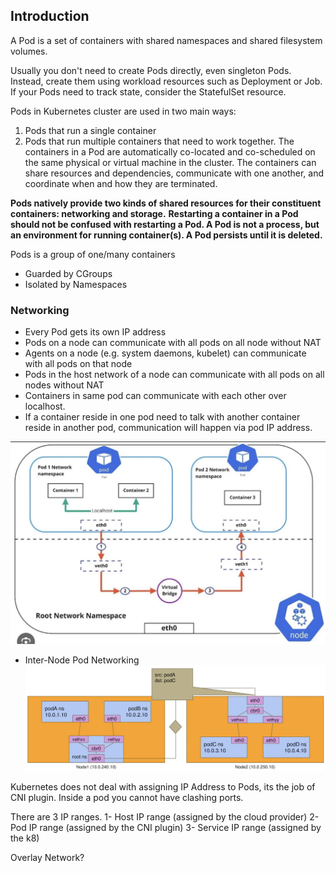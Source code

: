 ## Introduction

A Pod is a set of containers with shared namespaces and shared filesystem volumes.

Usually you don't need to create Pods directly, even singleton Pods. Instead, create them using workload resources such as Deployment or Job. If your Pods need to track state, consider the StatefulSet resource.

Pods in Kubernetes cluster are used in two main ways:

1. Pods that run a single container
2. Pods that run multiple containers that need to work together. The containers in a Pod are automatically co-located and co-scheduled on the same physical or virtual machine in the cluster. The containers can share resources and dependencies, communicate with one another, and coordinate when and how they are terminated.


**Pods natively provide two kinds of shared resources for their constituent containers: networking and storage.**
**Restarting a container in a Pod should not be confused with restarting a Pod. A Pod is not a process, but an environment for running container(s). A Pod persists until it is deleted.**

Pods is a group of one/many containers
- Guarded by CGroups
- Isolated by Namespaces



### Networking

- Every Pod gets its own IP address
- Pods on a node can communicate with all pods on all node without NAT
- Agents on a node (e.g. system daemons, kubelet) can communicate with all pods on that node
- Pods in the host network of a node can communicate with all pods on all nodes without NAT
- Containers in same pod can communicate with each other over localhost. 
- If a container reside in one pod need to talk with another container reside in another pod, communication will happen via pod IP address.

![Pod Networking](../images/PodNetworking.png "Pod Networking")

- Inter-Node Pod Networking
![Node to Node Networking](../images/NodeToNodeNetworking.png "Node to Node Networking")

  
Kubernetes does not deal with assigning IP Address to Pods, its the job of CNI plugin.
Inside a pod you cannot have clashing ports.

There are 3 IP ranges.
1- Host IP range (assigned by the cloud provider)
2- Pod IP range (assigned by the CNI plugin)
3- Service IP range (assigned by the k8)


Overlay Network?

